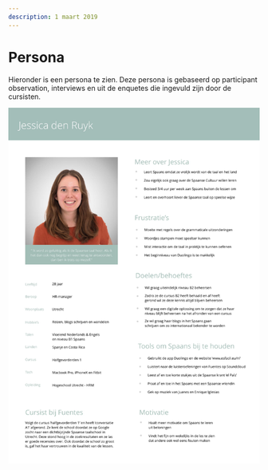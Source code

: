 ```yaml
---
description: 1 maart 2019
---
```


# Persona

Hieronder is een persona te zien. Deze persona is gebaseerd op participant observation, interviews en uit de enquetes die ingevuld zijn door de cursisten. 

![](../../../.gitbook/assets/persona-1.jpg)

